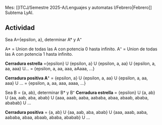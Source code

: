 Mes: [[ITCJ/Semestre 2025-A/Lenguajes y automatas I/Febrero|Febrero]]
Subtema LyAI.

## Actividad
Sea A={epsilon, a}, determinar A* y A⁺

A* = Union de todas las A con potencia 0 hasta infinito.
A⁺ = Union de todas las A con potencia 1 hasta infinito.

**Cerradura estrella** ={epsilon} U {epsilon, a} U {epsilon, a, aa} U {epsilon, a, aa, aaa} U... 
= {epsilon, a, aa, aaa, aAaaa, ...}

**Cerradura positiva A⁺** = {epsilon, a} U {epsilon, a, aa} U {epsilon, a, aa, aaa} U ... = {epsilon, a, aa, aaa, aaaa, ...}

Sea B = {a, ab}, determinar B* y B⁺
**Cerradura estrella** = {epsilon} U {a, ab} U {aa, aab, aba, abab} U {aaa, aaab, aaba, aababa, abaa, abaab, ababa, ababab} U ...

**Cerradura positiva** = {a, ab} U {aa, aab, aba, abab} U {aaa, aaab, aaba, aababa, abaa, abaab, ababa, ababab} U ...


